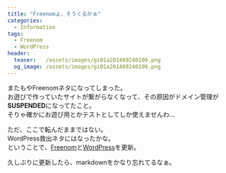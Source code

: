 ```yaml
---
title: "Freenomよ、そうくるかぁ"
categories:
  - Information
tags:
  - Freenom
  - WordPress
header:
  teaser:   /assets/images/gi01a201409240100.png
  og_image: /assets/images/gi01a201409240100.png
---
```

またもやFreenomネタになってしまった。  
お遊びで作っていたサイトが繋がらなくなって、その原因がドメイン管理が**SUSPENDED**になってたこと。  
そりゃ確かにお遊び用とかテストとしてしか使えませんわ…

ただ、ここで転んだままではない。  
WordPress救出ネタにはなったかな。  
ということで、[Freenom](/misc/freenom/)と[WordPress](/sitesystem/wordpress/)を更新。

久しぶりに更新したら、markdownをかなり忘れてるなぁ。
